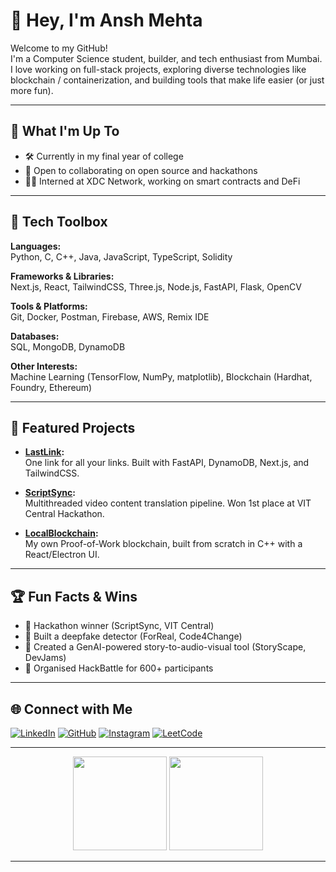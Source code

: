 # 👋 Hey, I'm Ansh Mehta

Welcome to my GitHub!  
I'm a Computer Science student, builder, and tech enthusiast from Mumbai. I love working on full-stack projects, exploring diverse technologies like blockchain / containerization, and building tools that make life easier (or just more fun).

---

## 🚀 What I'm Up To

- 🛠️ Currently in my final year of college
- 🤝 Open to collaborating on open source and hackathons
- 🧑‍💻 Interned at XDC Network, working on smart contracts and DeFi

---

## 🧰 Tech Toolbox

**Languages:**  
Python, C, C++, Java, JavaScript, TypeScript, Solidity

**Frameworks & Libraries:**  
Next.js, React, TailwindCSS, Three.js, Node.js, FastAPI, Flask, OpenCV

**Tools & Platforms:**  
Git, Docker, Postman, Firebase, AWS, Remix IDE

**Databases:**  
SQL, MongoDB, DynamoDB

**Other Interests:**  
Machine Learning (TensorFlow, NumPy, matplotlib), Blockchain (Hardhat, Foundry, Ethereum)

---

## 🌟 Featured Projects

- **[LastLink](https://github.com/anshmehta7x/LastLink):**  
  One link for all your links. Built with FastAPI, DynamoDB, Next.js, and TailwindCSS.

- **[ScriptSync](https://github.com/anshmehta7x/ScriptSync):**  
  Multithreaded video content translation pipeline. Won 1st place at VIT Central Hackathon.

- **[LocalBlockchain](https://github.com/anshmehta7x/LocalBlockchain):**  
  My own Proof-of-Work blockchain, built from scratch in C++ with a React/Electron UI.

---

## 🏆 Fun Facts & Wins

- 🥇 Hackathon winner (ScriptSync, VIT Central)
- 🥈 Built a deepfake detector (ForReal, Code4Change)
- 🥉 Created a GenAI-powered story-to-audio-visual tool (StoryScape, DevJams)
- 🏅 Organised HackBattle for 600+ participants

---

## 🌐 Connect with Me

[![LinkedIn](https://img.shields.io/badge/LinkedIn-%230077B5.svg?logo=linkedin&logoColor=white)](https://linkedin.com/in/anshmehta)
[![GitHub](https://img.shields.io/badge/GitHub-%2312100E.svg?logo=github&logoColor=white)](https://github.com/anshmehta7x)
[![Instagram](https://img.shields.io/badge/Instagram-%23E4405F.svg?logo=Instagram&logoColor=white)](https://instagram.com/anshmehta7x)
[![LeetCode](https://img.shields.io/badge/LeetCode-FFA116?style=flat-square&logo=leetcode&logoColor=white)](https://leetcode.com/u/anshmehta7x/)

---

<p align="center">
  <img src="https://github-readme-stats.vercel.app/api?username=anshmehta7x&theme=dark&hide_border=false&include_all_commits=false&count_private=false" height="150"/>
  <img src="https://github-readme-streak-stats.herokuapp.com/?user=anshmehta7x&theme=dark&hide_border=false" height="150"/>
</p>

---

<!--
Let's build something cool together!
-->
